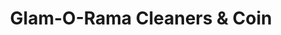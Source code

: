 ---
title: "Glam-O-Rama Cleaners & Coin"
url: /smithfield/glam-o-rama-cleaners-und-coin/
shop: Wäscherei
---